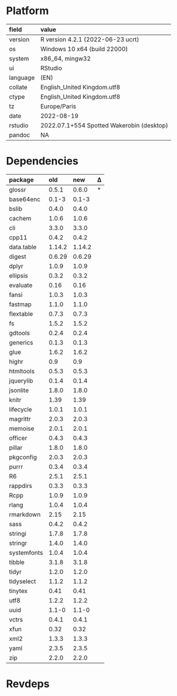 # Platform

|field    |value                                     |
|:--------|:-----------------------------------------|
|version  |R version 4.2.1 (2022-06-23 ucrt)         |
|os       |Windows 10 x64 (build 22000)              |
|system   |x86_64, mingw32                           |
|ui       |RStudio                                   |
|language |(EN)                                      |
|collate  |English_United Kingdom.utf8               |
|ctype    |English_United Kingdom.utf8               |
|tz       |Europe/Paris                              |
|date     |2022-08-19                                |
|rstudio  |2022.07.1+554 Spotted Wakerobin (desktop) |
|pandoc   |NA                                        |

# Dependencies

|package     |old    |new    |Δ  |
|:-----------|:------|:------|:--|
|glossr      |0.5.1  |0.6.0  |*  |
|base64enc   |0.1-3  |0.1-3  |   |
|bslib       |0.4.0  |0.4.0  |   |
|cachem      |1.0.6  |1.0.6  |   |
|cli         |3.3.0  |3.3.0  |   |
|cpp11       |0.4.2  |0.4.2  |   |
|data.table  |1.14.2 |1.14.2 |   |
|digest      |0.6.29 |0.6.29 |   |
|dplyr       |1.0.9  |1.0.9  |   |
|ellipsis    |0.3.2  |0.3.2  |   |
|evaluate    |0.16   |0.16   |   |
|fansi       |1.0.3  |1.0.3  |   |
|fastmap     |1.1.0  |1.1.0  |   |
|flextable   |0.7.3  |0.7.3  |   |
|fs          |1.5.2  |1.5.2  |   |
|gdtools     |0.2.4  |0.2.4  |   |
|generics    |0.1.3  |0.1.3  |   |
|glue        |1.6.2  |1.6.2  |   |
|highr       |0.9    |0.9    |   |
|htmltools   |0.5.3  |0.5.3  |   |
|jquerylib   |0.1.4  |0.1.4  |   |
|jsonlite    |1.8.0  |1.8.0  |   |
|knitr       |1.39   |1.39   |   |
|lifecycle   |1.0.1  |1.0.1  |   |
|magrittr    |2.0.3  |2.0.3  |   |
|memoise     |2.0.1  |2.0.1  |   |
|officer     |0.4.3  |0.4.3  |   |
|pillar      |1.8.0  |1.8.0  |   |
|pkgconfig   |2.0.3  |2.0.3  |   |
|purrr       |0.3.4  |0.3.4  |   |
|R6          |2.5.1  |2.5.1  |   |
|rappdirs    |0.3.3  |0.3.3  |   |
|Rcpp        |1.0.9  |1.0.9  |   |
|rlang       |1.0.4  |1.0.4  |   |
|rmarkdown   |2.15   |2.15   |   |
|sass        |0.4.2  |0.4.2  |   |
|stringi     |1.7.8  |1.7.8  |   |
|stringr     |1.4.0  |1.4.0  |   |
|systemfonts |1.0.4  |1.0.4  |   |
|tibble      |3.1.8  |3.1.8  |   |
|tidyr       |1.2.0  |1.2.0  |   |
|tidyselect  |1.1.2  |1.1.2  |   |
|tinytex     |0.41   |0.41   |   |
|utf8        |1.2.2  |1.2.2  |   |
|uuid        |1.1-0  |1.1-0  |   |
|vctrs       |0.4.1  |0.4.1  |   |
|xfun        |0.32   |0.32   |   |
|xml2        |1.3.3  |1.3.3  |   |
|yaml        |2.3.5  |2.3.5  |   |
|zip         |2.2.0  |2.2.0  |   |

# Revdeps

